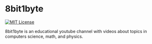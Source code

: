 # 8bit1byte
[![MIT License](https://img.shields.io/badge/license-MIT-blue.svg?style=flat)](http://choosealicense.com/licenses/mit/)

8bit1byte is an educational youtube channel with videos about topics in computers science, math, and physics.
